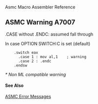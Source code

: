 Asmc Macro Assembler Reference

## ASMC Warning A7007

.CASE without .ENDC: assumed fall through

In case OPTION SWITCH:C is set (default)

```
	.switch eax
	  .case 1 : mov al,1	; warning
	  .case 2 : .endc
	.endsw
```

_* Non ML compatible warning_

#### See Also

[ASMC Error Messages](readme.md)